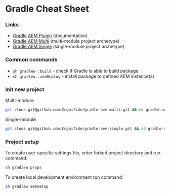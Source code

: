 Gradle Cheat Sheet
=========

### Links

* [Gradle AEM Plugin](https://github.com/Cognifide/gradle-aem-plugin>) (documentation)
* [Gradle AEM Multi](https://github.com/Cognifide/gradle-aem-multi>) (multi-module project archetype)
* [Gradle AEM Single](https://github.com/Cognifide/gradle-aem-plugin) (single-module project archetype)

### Common commands

* `sh gradlew :build` - check if Gradle is able to build package
* `sh gradlew :aemDeploy` - install package to defined AEM instance(s)

### Init new project

Multi-module:

```bash
git clone git@github.com:Cognifide/gradle-aem-multi.git && cd gradle-aem-multi && gradlew fork
```

Single-module:

```bash
git clone git@github.com:Cognifide/gradle-aem-single.git && cd gradle-aem-single && gradlew fork
```

### Project setup

To create user-specific settings file, enter forked project directory and run command:

```bash
sh gradlew props
```

To create local development environment run command:

```bash
sh gradlew aemSetup
```